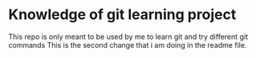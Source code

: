 # Knowledge of git learning project
This repo is only meant to be used by me to learn git and try different git commands
This is the second change that i am doing in the readme file.
















































